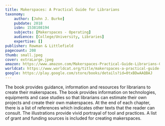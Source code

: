 ```yaml
---
title: Makerspaces: A Practical Guide for Librarians
taxonomy:
	author: [John J. Burke]
	pubdate: 2018
	isbn: 1538108194
	subjects: [Makerspaces - Operating]
	audience: [College/University, Libraries]
	expertise: []
publisher: Rowman & Littlefield
pagecount: 208
thumb: small.jpeg
cover: extraLarge.jpeg
amazon: https://www.amazon.com/Makerspaces-Practical-Guide-Librarians-Guides/dp/1538108186/ref=sr_1_1?keywords=Makerspaces+%3A+a+practical+guide+for+librarians&qid=1570114084&s=gateway&sr=8-1
worldcat: https://www.worldcat.org/title/makerspaces-a-practical-guide-for-librarians/oclc/1053841142&referer=brief_results
google: https://play.google.com/store/books/details?id=0txBDwAAQBAJ
---
```

The book provides guidance, information and resources for librarians to create their makerspaces. The book provides information on technologies, equipments and case studies so that librarians can estimate their own projects and create their own makerspaces. At the end of each chapter, there is a list of references which indicates other texts that the reader can consult. The illustrations provide vivid portrayal of tool and practices. A list of grant and funding sources is included for creating makerspaces.